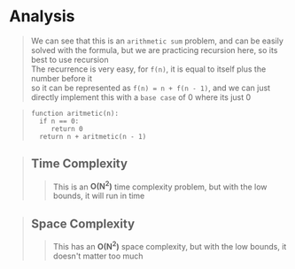 # Analysis
> We can see that this is an ```arithmetic sum``` problem, and can be easily solved with the formula, but we are practicing recursion here, so its best to use recursion      
> The recurrence is very easy, for ```f(n)```, it is equal to itself plus the number before it    
> so it can be represented as ```f(n) = n + f(n - 1)```, and we can just directly implement this with a ```base case``` of 0 where its just 0

> ```
> function aritmetic(n):
>   if n == 0:
>      return 0
>   return n + aritmetic(n - 1)
> ```

> ## Time Complexity
>> This is an **O(N<sup>2</sup>)** time complexity problem, but with the low bounds, it will run in time

> ## Space Complexity
>> This has an **O(N<sup>2</sup>)** space complexity, but with the low bounds, it doesn't matter too much
